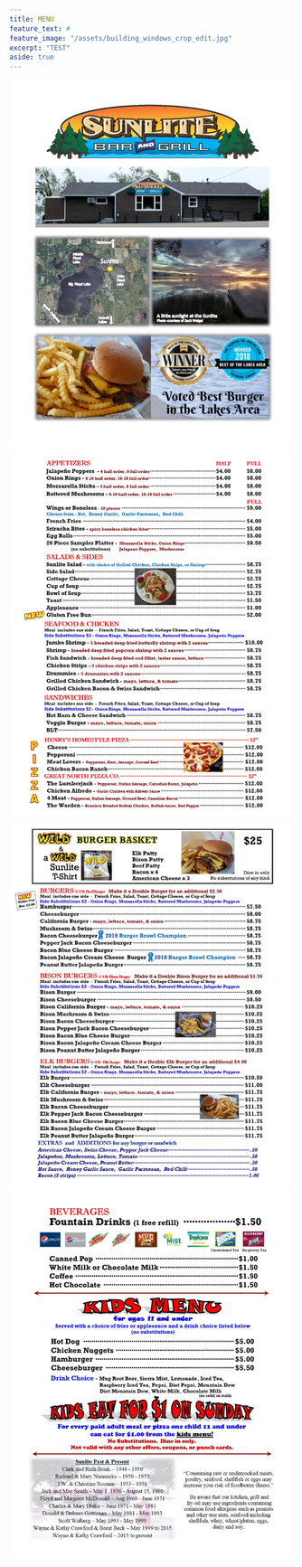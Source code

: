 ```yaml
---
title: MENU
feature_text: #
feature_image: "/assets/building_windows_crop_edit.jpg"
excerpt: "TEST"
aside: true
---
```



<img src="\assets\menupage1.jpg">
<img src="\assets\menupage2.jpg">
<img src="\assets\menupage3.jpg">
<img src="\assets\menupage4.jpg">


